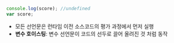 ```javascript
console.log(score); //undefined
var score;
```
- 모든 선언문은 런타임 이전 소스코드의 평가 과정에서 먼저 실행
- **변수 호이스팅**: 변수 선언문이 코드의 선두로 끌어 올려진 것 처럼 동작 
